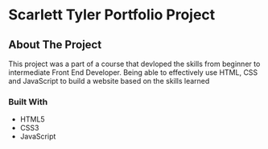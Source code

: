 # Scarlett Tyler Portfolio Project

## About The Project
This project was a part of a course that devloped the skills from beginner to intermediate Front End Developer. Being able to effectively use
HTML, CSS and JavaScript to build a website based on the skills learned 

### Built With
* HTML5
* CSS3
* JavaScript
